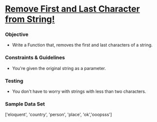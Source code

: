 # [Remove First and Last Character from String!](https://www.codewars.com/kata/56bc28ad5bdaeb48760009b0/python)

### Objective

- Write a Function that, removes the first and last characters of a string.

### Constraints & Guidelines

- You're given the original string as a parameter.
 
### Testing

- You don't have to worry with strings with less than two characters.

### Sample Data Set

['eloquent', 'country', 'person', 'place', 'ok','ooopsss']

    
